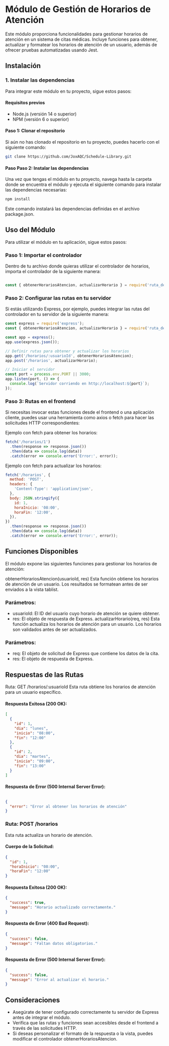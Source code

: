 # Módulo de Gestión de Horarios de Atención

Este módulo proporciona funcionalidades para gestionar horarios de atención en un sistema de citas médicas. Incluye funciones para obtener, actualizar y formatear los horarios de atención de un usuario, además de ofrecer pruebas automatizadas usando Jest.

## Instalación

### 1. Instalar las dependencias

Para integrar este módulo en tu proyecto, sigue estos pasos:

#### Requisitos previos
- Node.js (versión 14 o superior)
- NPM (versión 6 o superior)

#### Paso 1: Clonar el repositorio

Si aún no has clonado el repositorio en tu proyecto, puedes hacerlo con el siguiente comando:

 ```bash
git clone https://github.com/JoxAQC/Schedule-Library.git
```


#### Paso Paso 2: Instalar las dependencias

Una vez que tengas el módulo en tu proyecto, navega hasta la carpeta donde se encuentra el módulo y ejecuta el siguiente comando para instalar las dependencias necesarias:

 ```bash
npm install
```

Este comando instalará las dependencias definidas en el archivo package.json.

## Uso del Módulo
Para utilizar el módulo en tu aplicación, sigue estos pasos:

### Paso 1: Importar el controlador
Dentro de tu archivo donde quieras utilizar el controlador de horarios, importa el controlador de la siguiente manera:

```javascript

const { obtenerHorariosAtencion, actualizarHorario } = require('ruta_del_modulo');
```
### Paso 2: Configurar las rutas en tu servidor
Si estás utilizando Express, por ejemplo, puedes integrar las rutas del controlador en tu servidor de la siguiente manera:

```javascript
const express = require('express');
const { obtenerHorariosAtencion, actualizarHorario } = require('ruta_del_modulo');

const app = express();
app.use(express.json());

// Definir rutas para obtener y actualizar los horarios
app.get('/horarios/:usuarioId', obtenerHorariosAtencion);
app.post('/horarios', actualizarHorario);

// Iniciar el servidor
const port = process.env.PORT || 3000;
app.listen(port, () => {
  console.log(`Servidor corriendo en http://localhost:${port}`);
});
```
### Paso 3: Rutas en el frontend
Si necesitas invocar estas funciones desde el frontend o una aplicación cliente, puedes usar una herramienta como axios o fetch para hacer las solicitudes HTTP correspondientes:

Ejemplo con fetch para obtener los horarios:
``` javascript
fetch('/horarios/1')
  .then(response => response.json())
  .then(data => console.log(data))
  .catch(error => console.error('Error:', error));
  ```
Ejemplo con fetch para actualizar los horarios:
```javascript
fetch('/horarios', {
  method: 'POST',
  headers: {
    'Content-Type': 'application/json',
  },
  body: JSON.stringify({
    id: 1,
    horaInicio: '08:00',
    horaFin: '12:00',
  }),
})
  .then(response => response.json())
  .then(data => console.log(data))
  .catch(error => console.error('Error:', error));
```
## Funciones Disponibles
El módulo expone las siguientes funciones para gestionar los horarios de atención:

obtenerHorariosAtencion(usuarioId, res)
Esta función obtiene los horarios de atención de un usuario. Los resultados se formatean antes de ser enviados a la vista tablist.

### Parámetros:

- usuarioId: El ID del usuario cuyo horario de atención se quiere obtener.
- res: El objeto de respuesta de Express.
actualizarHorario(req, res)
Esta función actualiza los horarios de atención para un usuario. Los horarios son validados antes de ser actualizados.

### Parámetros:

- req: El objeto de solicitud de Express que contiene los datos de la cita.
- res: El objeto de respuesta de Express.
## Respuestas de las Rutas
Ruta: GET /horarios/:usuarioId
Esta ruta obtiene los horarios de atención para un usuario específico.

####  Respuesta Exitosa (200 OK):

```json
[
  {
    "id": 1,
    "dia": "lunes",
    "inicio": "08:00",
    "fin": "12:00"
  },
  {
    "id": 2,
    "dia": "martes",
    "inicio": "09:00",
    "fin": "13:00"
  }
]
```
#### Respuesta de Error (500 Internal Server Error):

```json

{
  "error": "Error al obtener los horarios de atención"
}
```
### Ruta: POST /horarios
Esta ruta actualiza un horario de atención.

#### Cuerpo de la Solicitud:

```json
{
  "id": 1,
  "horaInicio": "08:00",
  "horaFin": "12:00"
}
```
#### Respuesta Exitosa (200 OK):

```json
{
  "success": true,
  "message": "Horario actualizado correctamente."
}
```
#### Respuesta de Error (400 Bad Request):

```json
{
  "success": false,
  "message": "Faltan datos obligatorios."
}
```
#### Respuesta de Error (500 Internal Server Error):

```json
{
  "success": false,
  "message": "Error al actualizar el horario."
}
```
## Consideraciones
- Asegúrate de tener configurado correctamente tu servidor de Express antes de integrar el módulo.
- Verifica que las rutas y funciones sean accesibles desde el frontend a través de las solicitudes HTTP.
- Si deseas personalizar el formato de la respuesta o la vista, puedes modificar el controlador obtenerHorariosAtencion.